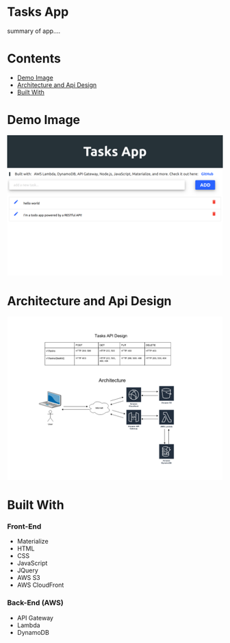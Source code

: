 # Tasks App
summary of app....


# Contents
* [Demo Image](https://github.com/T-travis/tasks-app/blob/master/README.md#demo-image)
* [Architecture and Api Design](https://github.com/T-travis/tasks-app/blob/master/README.md#architecture-and-api-design)
* [Built With](https://github.com/T-travis/tasks-app/blob/master/README.md#built-with)


# Demo Image
![demo](https://github.com/T-travis/tasks-app/blob/master/images/tasksDemo.png)
# Architecture and Api Design
![design](https://github.com/T-travis/tasks-app/blob/master/images/tasks-design.png)

# Built With
### Front-End
* Materialize
* HTML
* CSS
* JavaScript
* JQuery
* AWS S3
* AWS CloudFront

### Back-End (AWS)
* API Gateway
* Lambda
* DynamoDB

